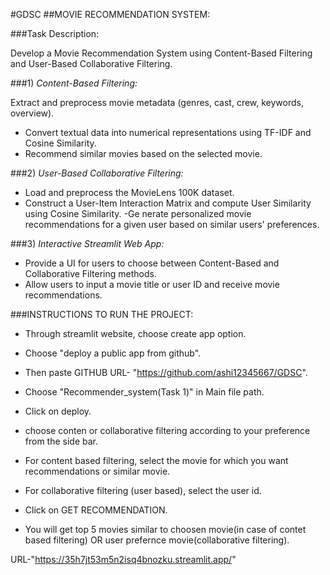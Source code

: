 #GDSC 
##MOVIE RECOMMENDATION SYSTEM:

###Task Description:

Develop a Movie Recommendation System using Content-Based Filtering and User-Based Collaborative Filtering.

###1) *Content-Based Filtering:*

Extract and preprocess movie metadata (genres, cast, crew, keywords, overview).
 - Convert textual data into numerical representations using TF-IDF and Cosine Similarity.
 - Recommend similar movies based on the selected movie.


###2) *User-Based Collaborative Filtering:*
 - Load and preprocess the MovieLens 100K dataset.
 - Construct a User-Item Interaction Matrix and compute User Similarity using Cosine Similarity.
 -Ge nerate personalized movie recommendations for a given user based on similar users' preferences.


###3) *Interactive Streamlit Web App:*

 - Provide a UI for users to choose between Content-Based and Collaborative Filtering methods.
 - Allow users to input a movie title or user ID and receive movie recommendations.

###INSTRUCTIONS TO RUN THE PROJECT:

 - Through streamlit website, choose create app option.
 - Choose "deploy a public app from github".
 - Then paste GITHUB URL- "https://github.com/ashi12345667/GDSC".
 - Choose "Recommender_system(Task 1)" in Main file path.
 - Click on deploy.

 - choose conten or collaborative filtering according to your preference from the side bar.
 - For content based filtering, select the movie for which you want recommendations or similar movie.
 - For collaborative filtering (user based), select the user id.
 -  Click on GET RECOMMENDATION.
 - You will get top 5 movies similar to choosen movie(in case of contet based filtering) OR user prefernce movie(collaborative filtering).


 URL-"https://35h7jt53m5n2isq4bnozku.streamlit.app/"

 
